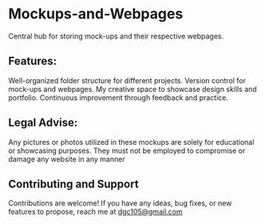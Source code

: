 # Mockups-and-Webpages
Central hub for storing mock-ups and their respective webpages.

## Features:

Well-organized folder structure for different projects.
Version control for mock-ups and webpages.
My creative space to showcase design skills and portfolio.
Continuous improvement through feedback and practice.

## Legal Advise:

Any pictures or photos utilized in these mockups are solely for educational or showcasing purposes. They must not be employed to compromise or damage any website in any manner

## Contributing and Support
Contributions are welcome! If you have any ideas, bug fixes, or new features to propose, reach me at dgc105@gmail.com
